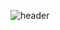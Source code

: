 ![header](https://capsule-render.vercel.app/api?type=slice&color=auto&height=300&section=header&text=GUREUSO&fontSize=60&fontColor=000000&fontAlign=50&fontAlignY=70)
